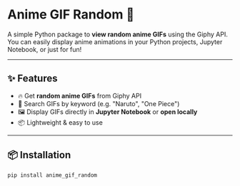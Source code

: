 # Anime GIF Random 🎉

A simple Python package to **view random anime GIFs** using the Giphy API.  
You can easily display anime animations in your Python projects, Jupyter Notebook, or just for fun!

---

## ✨ Features
- 🔥 Get **random anime GIFs** from Giphy API  
- 🎯 Search GIFs by keyword (e.g. "Naruto", "One Piece")  
- 🖼️ Display GIFs directly in **Jupyter Notebook** or **open locally**  
- 📦 Lightweight & easy to use  

---

## 📦 Installation

```bash
pip install anime_gif_random
